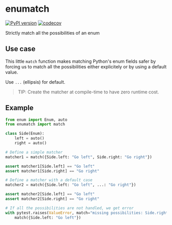 enumatch
========

[![PyPI version](https://img.shields.io/pypi/v/enumatch.svg)](https://pypi.org/project/enumatch)
[![codecov](https://codecov.io/gh/sayanarijit/enumatch/branch/master/graph/badge.svg)](https://codecov.io/gh/sayanarijit/enumatch)

Strictly match all the possibilities of an enum

Use case
--------

This little `match` function makes matching Python's enum fields safer by forcing
us to match all the possibilities either explicitely or by using a default value.

Use `...` (ellipsis) for default.

> TIP: Create the matcher at compile-time to have zero runtime cost.


Example
-------

```python
from enum import Enum, auto
from enumatch import match

class Side(Enum):
    left = auto()
    right = auto()

# Define a simple matcher
matcher1 = match({Side.left: "Go left", Side.right: "Go right"})

assert matcher1[Side.left] == "Go left"
assert matcher1[Side.right] == "Go right"

# Define a matcher with a default case
matcher2 = match({Side.left: "Go left", ...: "Go right"})

assert matcher2[Side.left] == "Go left"
assert matcher2[Side.right] == "Go right"

# If all the possibilities are not handled, we get error
with pytest.raises(ValueError, match="missing possibilities: Side.right"):
    match({Side.left: "Go left"})
```
